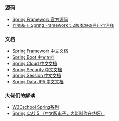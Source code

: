 ### 源码

- <a href="https://github.com/spring-projects/spring-framework" target="_blank">Spring Framework 官方源码</a>
- <a href="https://github.com/qianwei4712/spring-framework-5.2.x" target="_blank">作者基于 Spring Framework 5.2版本源码并自行注释</a>


### 文档

- <a href="https://www.docs4dev.com/docs/zh/spring-framework/4.3.21.RELEASE/reference" target="_blank">Spring Framework 中文文档</a>
- <a href="https://www.docs4dev.com/docs/zh/spring-boot/2.1.1.RELEASE/reference" target="_blank">Spring Boot 中文文档</a>
- <a href="https://www.docs4dev.com/docs/zh/spring-cloud/Edgware.SR5/reference" target="_blank">Spring Cloud 中文文档</a>
- <a href="https://www.docs4dev.com/docs/zh/spring-security/4.2.10.RELEASE/reference" target="_blank">Spring Security 中文文档</a>
- <a href="https://www.docs4dev.com/docs/zh/spring-session/1.3.4.RELEASE/reference" target="_blank">Spring Session 中文文档</a>
- <a href="https://www.docs4dev.com/docs/zh/spring-data-jpa/2.1.5.RELEASE/reference" target="_blank">Spring Data JPA 中文文档</a>


### 大佬们的解读

- <a href="https://www.w3cschool.cn/wkspring/pesy1icl.html" target="_blank">W3Cschool Spring系列</a>
- <a href="https://potoyang.gitbook.io/spring-in-action-v5/" target="_blank">Spring 实战 5 （中文版电子，大佬制作在线版）</a>
